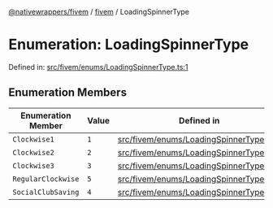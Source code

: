 [@nativewrappers/fivem](../../README.md) / [fivem](../README.md) / LoadingSpinnerType

# Enumeration: LoadingSpinnerType

Defined in: [src/fivem/enums/LoadingSpinnerType.ts:1](https://github.com/nativewrappers/nativewrappers/blob/c639ec5cd28328d6b44c7ebf73de56bb1b4bef7d/src/fivem/enums/LoadingSpinnerType.ts#L1)

## Enumeration Members

| Enumeration Member | Value | Defined in |
| ------ | ------ | ------ |
| <a id="clockwise1"></a> `Clockwise1` | `1` | [src/fivem/enums/LoadingSpinnerType.ts:2](https://github.com/nativewrappers/nativewrappers/blob/c639ec5cd28328d6b44c7ebf73de56bb1b4bef7d/src/fivem/enums/LoadingSpinnerType.ts#L2) |
| <a id="clockwise2"></a> `Clockwise2` | `2` | [src/fivem/enums/LoadingSpinnerType.ts:3](https://github.com/nativewrappers/nativewrappers/blob/c639ec5cd28328d6b44c7ebf73de56bb1b4bef7d/src/fivem/enums/LoadingSpinnerType.ts#L3) |
| <a id="clockwise3"></a> `Clockwise3` | `3` | [src/fivem/enums/LoadingSpinnerType.ts:4](https://github.com/nativewrappers/nativewrappers/blob/c639ec5cd28328d6b44c7ebf73de56bb1b4bef7d/src/fivem/enums/LoadingSpinnerType.ts#L4) |
| <a id="regularclockwise"></a> `RegularClockwise` | `5` | [src/fivem/enums/LoadingSpinnerType.ts:6](https://github.com/nativewrappers/nativewrappers/blob/c639ec5cd28328d6b44c7ebf73de56bb1b4bef7d/src/fivem/enums/LoadingSpinnerType.ts#L6) |
| <a id="socialclubsaving"></a> `SocialClubSaving` | `4` | [src/fivem/enums/LoadingSpinnerType.ts:5](https://github.com/nativewrappers/nativewrappers/blob/c639ec5cd28328d6b44c7ebf73de56bb1b4bef7d/src/fivem/enums/LoadingSpinnerType.ts#L5) |
